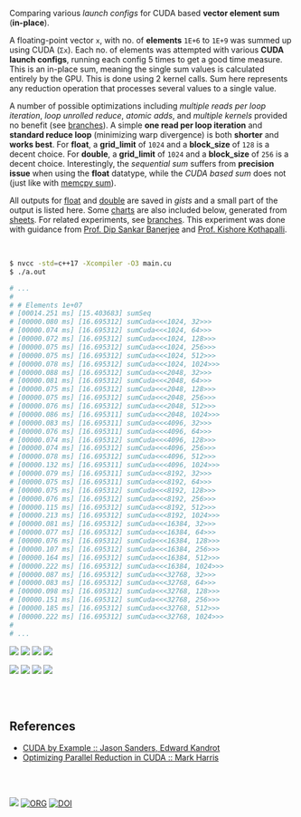 Comparing various *launch configs* for CUDA based **vector element sum**
(**in-place**).

A floating-point vector `x`, with no. of **elements** `1E+6` to `1E+9` was
summed up using CUDA (`Σx`). Each no. of elements was attempted with
various **CUDA launch configs**, running each config 5 times to get a good
time measure. This is an in-place sum, meaning the single sum values is
calculated entirely by the GPU. This is done using 2 kernel calls. Sum here
represents any reduction operation that processes several values to a
single value.

A number of possible optimizations including *multiple reads per loop*
*iteration*, *loop unrolled reduce*, *atomic adds*, and *multiple kernels*
provided no benefit (see [branches]). A simple **one read per loop iteration**
and **standard reduce loop** (minimizing warp divergence) is both **shorter** and
**works best**. For **float**, a **grid_limit** of `1024` and a **block_size** of
`128` is a decent choice. For **double**, a **grid_limit** of `1024` and a
**block_size** of `256` is a decent choice. Interestingly, the *sequential sum*
suffers from **precision issue** when using the **float** datatype, while the
*CUDA based sum* does not (just like with [memcpy sum]).

All outputs for [float] and [double] are saved in *gists* and a small part of
the output is listed here. Some [charts] are also included below, generated from
[sheets]. For related experiments, see [branches]. This experiment was done with
guidance from [Prof. Dip Sankar Banerjee] and [Prof. Kishore Kothapalli].

<br>

```bash
$ nvcc -std=c++17 -Xcompiler -O3 main.cu
$ ./a.out

# ...
#
# # Elements 1e+07
# [00014.251 ms] [15.403683] sumSeq
# [00000.080 ms] [16.695312] sumCuda<<<1024, 32>>>
# [00000.074 ms] [16.695312] sumCuda<<<1024, 64>>>
# [00000.072 ms] [16.695312] sumCuda<<<1024, 128>>>
# [00000.075 ms] [16.695312] sumCuda<<<1024, 256>>>
# [00000.075 ms] [16.695312] sumCuda<<<1024, 512>>>
# [00000.078 ms] [16.695312] sumCuda<<<1024, 1024>>>
# [00000.088 ms] [16.695312] sumCuda<<<2048, 32>>>
# [00000.081 ms] [16.695312] sumCuda<<<2048, 64>>>
# [00000.075 ms] [16.695312] sumCuda<<<2048, 128>>>
# [00000.075 ms] [16.695312] sumCuda<<<2048, 256>>>
# [00000.076 ms] [16.695312] sumCuda<<<2048, 512>>>
# [00000.086 ms] [16.695311] sumCuda<<<2048, 1024>>>
# [00000.083 ms] [16.695311] sumCuda<<<4096, 32>>>
# [00000.076 ms] [16.695311] sumCuda<<<4096, 64>>>
# [00000.074 ms] [16.695312] sumCuda<<<4096, 128>>>
# [00000.074 ms] [16.695312] sumCuda<<<4096, 256>>>
# [00000.078 ms] [16.695312] sumCuda<<<4096, 512>>>
# [00000.132 ms] [16.695311] sumCuda<<<4096, 1024>>>
# [00000.079 ms] [16.695311] sumCuda<<<8192, 32>>>
# [00000.075 ms] [16.695311] sumCuda<<<8192, 64>>>
# [00000.075 ms] [16.695312] sumCuda<<<8192, 128>>>
# [00000.076 ms] [16.695312] sumCuda<<<8192, 256>>>
# [00000.115 ms] [16.695312] sumCuda<<<8192, 512>>>
# [00000.213 ms] [16.695312] sumCuda<<<8192, 1024>>>
# [00000.081 ms] [16.695312] sumCuda<<<16384, 32>>>
# [00000.077 ms] [16.695312] sumCuda<<<16384, 64>>>
# [00000.076 ms] [16.695312] sumCuda<<<16384, 128>>>
# [00000.107 ms] [16.695312] sumCuda<<<16384, 256>>>
# [00000.164 ms] [16.695312] sumCuda<<<16384, 512>>>
# [00000.222 ms] [16.695312] sumCuda<<<16384, 1024>>>
# [00000.087 ms] [16.695312] sumCuda<<<32768, 32>>>
# [00000.083 ms] [16.695312] sumCuda<<<32768, 64>>>
# [00000.098 ms] [16.695312] sumCuda<<<32768, 128>>>
# [00000.151 ms] [16.695312] sumCuda<<<32768, 256>>>
# [00000.185 ms] [16.695312] sumCuda<<<32768, 512>>>
# [00000.222 ms] [16.695312] sumCuda<<<32768, 1024>>>
#
# ...
```

[![](https://i.imgur.com/CWySswQ.gif)][sheetp]
[![](https://i.imgur.com/o3mYdbR.gif)][sheetp]
[![](https://i.imgur.com/jGqYBwP.gif)][sheetp]
[![](https://i.imgur.com/ktH8eSd.gif)][sheetp]

[![](https://i.imgur.com/3TQJasB.png)][sheetp]
[![](https://i.imgur.com/rz9xIMk.png)][sheetp]
[![](https://i.imgur.com/73MYASb.png)][sheetp]
[![](https://i.imgur.com/5PaS4kC.png)][sheetp]

<br>
<br>


## References

- [CUDA by Example :: Jason Sanders, Edward Kandrot](https://www.slideshare.net/SubhajitSahu/cuda-by-example-notes)
- [Optimizing Parallel Reduction in CUDA :: Mark Harris](https://www.slideshare.net/SubhajitSahu/optimizing-parallel-reduction-in-cuda-notes)

<br>
<br>

[![](https://i.imgur.com/s6FklYl.png)](https://www.youtube.com/watch?v=vTdodyhhjww)
[![ORG](https://img.shields.io/badge/org-puzzlef-green?logo=Org)](https://puzzlef.github.io)
[![DOI](https://zenodo.org/badge/375605202.svg)](https://zenodo.org/badge/latestdoi/375605202)

[Prof. Dip Sankar Banerjee]: https://sites.google.com/site/dipsankarban/
[Prof. Kishore Kothapalli]: https://cstar.iiit.ac.in/~kkishore/
[memcpy sum]: https://github.com/puzzlef/vector-sum-cuda
[branches]: https://github.com/puzzlef/vector-sum-cuda/branches
[float]: https://gist.github.com/wolfram77/960fcfc946ef6f2fec326fac3f270b20
[double]: https://gist.github.com/wolfram77/915f7ee62c10ca952eb44d2e3daf9196
[charts]: https://photos.app.goo.gl/795Rcbqa14srjoZBA
[sheets]: https://docs.google.com/spreadsheets/d/1pgIn6dcrKtVv0SoaJeQwTe1CzHRKuoUOXjn5_KJqrA8/edit?usp=sharing
[sheetp]: https://docs.google.com/spreadsheets/d/e/2PACX-1vRR3VIK58QcfE3fDl2EMhg8TKvZQOq4QONU3WkcDZNihlzG82gtROy4QknkcN5xHlWyraIEtteS4YI2/pubhtml

